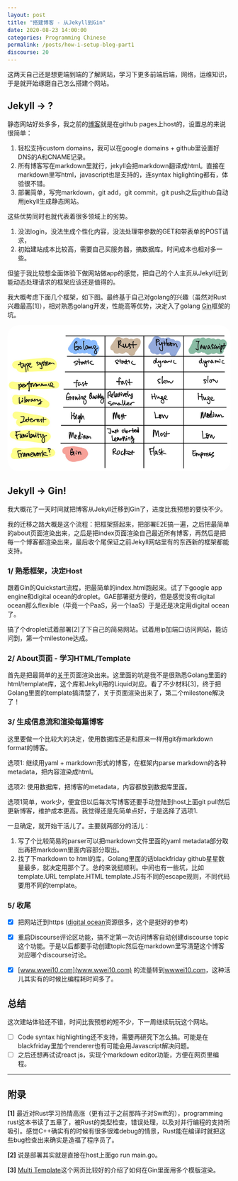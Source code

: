 ```yaml
---
layout: post
title: "搭建博客 - 从Jekyll到Gin"
date: 2020-08-23 14:00:00
categories: Programming Chinese
permalink: /posts/how-i-setup-blog-part1
discourse: 20
---
```


这两天自己还是想更端到端的了解网站，学习下更多前端后端，网络，运维知识，于是就开始琢磨自己怎么搭建个网站。

## Jekyll -> ?

静态网站好处多多，我之前的[博客](https://github.com/wwei10/wwei10.github.io)就是在github pages上host的，设置总的来说很简单：

1. 轻松支持custom domains，我可以在google domains + github里设置好DNS的A和CNAME记录。
2. 所有博客写在markdown里就行，jekyll会把markdown翻译成html。直接在markdown里写html，javascript也是支持的，连syntax higlighting都有，体验很不错。
3. 部署简单，写完markdown，git add，git commit，git push之后github自动用jekyll生成静态网站。

这些优势同时也就代表着很多领域上的劣势。

1. 没法login，没法生成个性化内容，没法处理带参数的GET和带表单的POST请求，
2. 初始建站成本比较高，需要自己买服务器，搞数据库。时间成本也相对多一些。

但鉴于我比较想全面体验下做网站做app的感觉，把自己的个人主页从Jekyll迁到能动态处理请求的框架应该还是值得的。

我大概考虑下面几个框架，如下图。最终基于自己对golang的兴趣（虽然对Rust兴趣最高[1]），相对熟悉golang开发，性能高等优势，决定入了golang [Gin](https://gin-gonic.com)框架的坑。

<img
  src="/assets/web-frameworks.png"
  alt="Web框架比拼"
  class="responsive"
  width="700"
  style="border-radius: 25px"
/>


## Jekyll -> Gin!

我大概花了一天时间就把博客从Jekyll迁移到Gin了，进度比我预想的要快不少。

我的迁移之路大概是这个流程：把框架搭起来，把部署E2E搞一遍，之后把最简单的about页面渲染出来，之后是把index页面渲染自己最近所有博客，再然后是把每一个博客都渲染出来，最后收个尾保证之前Jekyll网站里有的东西新的框架都能支持。

### 1/ 熟悉框架，决定Host

跟着Gin的Quickstart流程，把最简单的index.html跑起来。试了下google app engine和digital ocean的droplet。GAE部署挺方便的，但是感觉没有digital ocean那么flexible（毕竟一个PaaS，另一个IaaS）于是还是决定用digital ocean了。

搞了个droplet试着部署[2]了下自己的简易网站。试着用ip加端口访问网站，能访问到，第一个milestone达成。

### 2/ About页面 - 学习HTML/Template

首先是把最简单的[关于](https://wwei10.com/about)页面渲染出来。这里面的坑是我不是很熟悉Golang里面的html/template库，这个库和Jekyll用的Liquid对应。看了不少材料[3]，终于把Golang里面的template搞清楚了，关于页面渲染出来了，第二个milestone解决了！

### 3/ 生成信息流和渲染每篇博客

这里要做一个比较大的决定，使用数据库还是和原来一样用git存markdown format的博客。

选项1: 继续用yaml + markdown形式的博客，在框架内parse markdown的各种metadata，把内容渲染成html。

选项2: 使用数据库，把博客的metadata，内容都放到数据库里面。

选项1简单，work少，便宜但以后每次写博客还要手动登陆到host上面git pull然后更新博客，维护成本更高。我觉得还是先简单点好，于是选择了选项1.

一旦确定，就开始干活儿了。主要就两部分的活儿：

1. 写了个比较简易的parser可以把markdown文件里面的yaml metadata部分取出再把markdown里面内容部分取出。
2. 找了下markdown to html的库，Golang里面的话blackfriday github星星数量最多，就决定用那个了。总的来说挺顺利。中间也有一些坑，比如template.URL template.HTML template.JS有不同的escape规则，不同代码要用不同的template。

### 5/ 收尾

- [X] 把网站迁到https ([digital ocean](https://www.digitalocean.com/community/tutorials/how-to-secure-nginx-with-let-s-encrypt-on-ubuntu-20-04)资源很多，这个是挺好的参考)
- [X] 重启Discourse评论区功能，搞不定第一次访问博客自动创建discourse topic这个功能。于是以后都要手动创建topic然后在markdown里写清楚这个博客对应哪个discourse讨论。
- [X] [www.wwei10.com](www.wwei10.com) 的流量转到[wwwei10.com](https://wwei10.com)，这种活儿其实有的时候比编程耗时间多了。


## 总结

这次建站体验还不错，时间比我预想的短不少，下一周继续玩玩这个网站。

- [ ] Code syntax highlighting还不支持，需要再研究下怎么搞。可能是在blackfriday里加个renderer也有可能会用Javascript解决问题。
- [ ] 之后还想再试试react js，实现个markdown editor功能，方便在网页里编程。

----

## 附录

**[1]** 最近对Rust学习热情高涨（更有过于之前那阵子对Swift的），programming rust这本书读了五章了，被Rust的类型检查，错误处理，以及对并行编程的支持所吸引。感觉C++确实有的时候有很多很难debug的情景，Rust能在编译时就把这些bug检查出来确实是造福了程序员了。

**[2]** 说是部署其实就是直接在host上面go run main.go。

**[3]** [Multi Template](https://github.com/gin-contrib/multitemplate)这个网页比较好的介绍了如何在Gin里面用多个模版渲染。